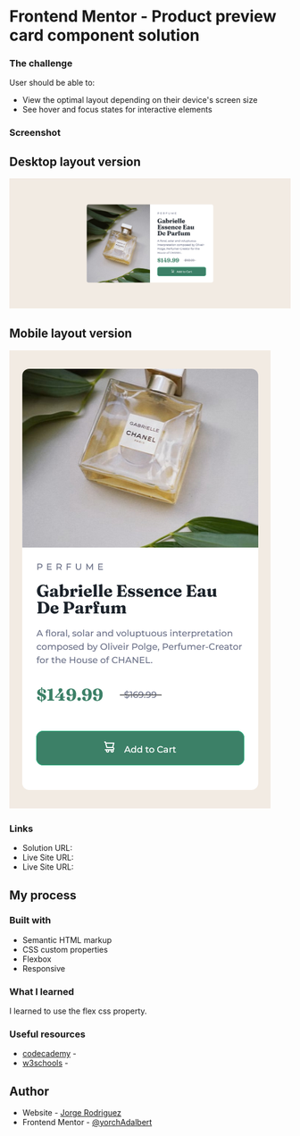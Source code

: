 # Frontend Mentor - Product preview card component solution

### The challenge

User should be able to:

- View the optimal layout depending on their device's screen size
- See hover and focus states for interactive elements

### Screenshot

## Desktop layout version
![](/images/product-component-desktop.png)

## Mobile layout version
![](/images/product-component-movil.png)

### Links

- Solution URL: [](https://github.com/yorchAdalbert/product-component)
- Live Site URL:[](https://product-component.yorchadalbert.com/)
- Live Site URL:[](https://yorchadalbert.github.io/product-component/)

## My process

### Built with

- Semantic HTML markup
- CSS custom properties
- Flexbox
- Responsive

### What I learned

I learned to use the flex css property.

### Useful resources

- [codecademy](https://www.codecademy.com) - 
- [w3schools](https://www.w3schools.com) -

## Author
- Website - [Jorge Rodriguez](http://www.yorchadalbert.com)
- Frontend Mentor - [@yorchAdalbert](https://www.frontendmentor.io/profile/yorchAdalbert)